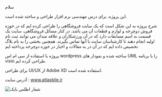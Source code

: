 سلام

این پروژه، برای درس مهندسی نرم افزار طراحی و ساخته شده است.

شرح پروژه به این شکل است که یک سایت فروشگاهی را طراحی کرده ایم که در حوزه فروش دوچرخه و لوازم و قطعات آن می باشد. در کنار مسائل فروشگاهی، سایت یک قسمت به اسم مسابقات دارد که در آن ورزشکاران و علاقه مندان می توانند ثبت نام اولیه انجام دهند تا کارشناسان سایت با آنها تماس بگیرند. همچنین بخشی را به نام بلاگ تخصیص داده ایم که در آن در به مقالات و اخبار در حوزه دوچرخه پرداخته ایم. 

 پروژه با استفاده از سی ام اس wordpress ساخته شده و نمودار های UML را با برنامه visio طراحی کرده ایم.

برای طراحی UI/UX از Adobe XD  استفاده شده است.

آدرس سایت : www.atlasbile.ir



![شعار اطلس بایک](https://user-images.githubusercontent.com/38757964/173203430-964c2d8d-6c1c-4ba6-8fe2-c7852d41d4c6.png)
